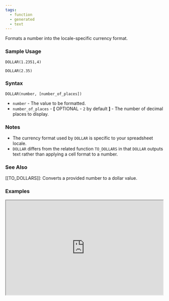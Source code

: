 ```yaml
---
tags:
  - function
  - generated
  - text
---
```


Formats a number into the locale-specific currency format.

### Sample Usage

`DOLLAR(1.2351,4)`

`DOLLAR(2.35)`

### Syntax

`DOLLAR(number, [number_of_places])`

* `number` - The value to be formatted.
* `number_of_places` - **[** OPTIONAL - `2` by default **]** - The number of decimal places to display.

### Notes

* The currency format used by `DOLLAR` is specific to your spreadsheet locale.
* `DOLLAR` differs from the related function `TO_DOLLARS` in that `DOLLAR` outputs text rather than applying a cell format to a number.

### See Also

[[TO_DOLLARS]]: Converts a provided number to a dollar value.

### Examples

<iframe height="300" src="https://docs.google.com/spreadsheet/pub?key=0As3tAuweYU9QdDJqU25UeTZ3aHpvNW5yYVFNVUpkc3c&amp;output=html" width="500"></iframe>